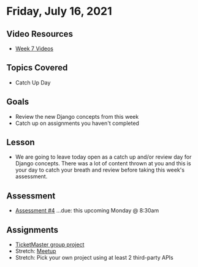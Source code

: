 # Friday, July 16, 2021

## Video Resources
- [Week 7 Videos](https://youtube.com/playlist?list=PLu0CiQ7bzwETqTq4rB-4pwxUuKial0_7-)

## Topics Covered
- Catch Up Day

## Goals
- Review the new Django concepts from this week
- Catch up on assignments you haven't completed

## Lesson

- We are going to leave today open as a catch up and/or review day for Django concepts. There was a lot of content thrown at you and this is your day to catch your breath and review before taking this week's assessment.


## Assessment
- [Assessment #4](https://github.com/oscarplatoon/assessment-4) ...due: this upcoming Monday @ 8:30am

## Assignments
- [TicketMaster group project](https://github.com/oscarplatoon/ticketmaster)
- Stretch: [Meetup](https://github.com/oscarplatoon/django-meetup)
- Stretch: Pick your own project using at least 2 third-party APIs


